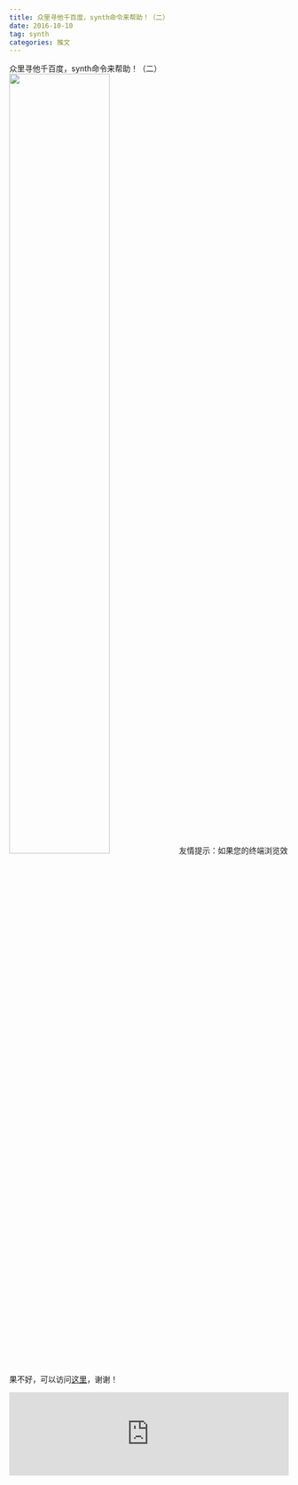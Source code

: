 ```yaml
---
title: 众里寻他千百度，synth命令来帮助！（二）
date: 2016-10-10
tag: synth
categories: 推文
---
```

众里寻他千百度，synth命令来帮助！（二）
<img src="http://mmbiz.qpic.cn/mmbiz_jpg/ACviaWTBFxhaoTtLQNzxvlTaskmSeLojCppEssO0VXic3QVstCvJOR7dic55bSkNaniaib6D0qpsqcHc6ksZ2jDQWzA/0?wx_fmt.jpeg" style="width: 60%; height: auto;"/><!--more-->
友情提示：如果您的终端浏览效果不好，可以访问[这里](https://stata-club.github.io/stata_article/2016-10-10.html)，谢谢！
<iframe src="https://stata-club.github.io/stata_article/2016-10-10.html" id="iframepage" frameborder="0" scrolling="no" marginheight="0" marginwidth="0" width="100%" onLoad="iFrameHeight()"></iframe>
<script type="text/javascript" language="javascript">
function iFrameHeight() {
var ifm= document.getElementById("iframepage");
var subWeb = document.frames ? document.frames["iframepage"].document : ifm.contentDocument;   
if(ifm != null && subWeb != null) {
 ifm.height = subWeb.body.scrollHeight;
} 
} 
</script> 